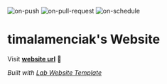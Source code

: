 
  ![on-push](../../actions/workflows/on-push.yaml/badge.svg)
  ![on-pull-request](../../actions/workflows/on-pull-request.yaml/badge.svg)
  ![on-schedule](../../actions/workflows/on-schedule.yaml/badge.svg)

  # timalamenciak's Website

  Visit **[website url](#)** 🚀

  _Built with [Lab Website Template](https://greene-lab.gitbook.io/lab-website-template-docs)_
